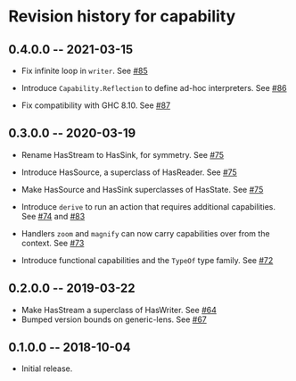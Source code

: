 # Revision history for capability

## 0.4.0.0 -- 2021-03-15

* Fix infinite loop in `writer`.
  See [#85](https://github.com/tweag/capability/pull/85)

* Introduce `Capability.Reflection` to define ad-hoc interpreters.
  See [#86](https://github.com/tweag/capability/pull/86)

* Fix compatibility with GHC 8.10.
  See [#87](https://github.com/tweag/capability/pull/87)

## 0.3.0.0 -- 2020-03-19

* Rename HasStream to HasSink, for symmetry.
  See [#75](https://github.com/tweag/capability/pull/75)

* Introduce HasSource, a superclass of HasReader.
  See [#75](https://github.com/tweag/capability/pull/75)

* Make HasSource and HasSink superclasses of HasState.
  See [#75](https://github.com/tweag/capability/pull/75)

* Introduce `derive` to run an action that requires additional capabilities.
  See [#74](https://github.com/tweag/capability/pull/74)
  and [#83](https://github.com/tweag/capability/pull/83)

* Handlers `zoom` and `magnify` can now carry capabilities over from the context.
  See [#73](https://github.com/tweag/capability/pull/73)

* Introduce functional capabilities and the `TypeOf` type family.
  See [#72](https://github.com/tweag/capability/pull/72)

## 0.2.0.0 -- 2019-03-22

* Make HasStream a superclass of HasWriter.
  See [#64](https://github.com/tweag/capability/pull/64)
* Bumped version bounds on generic-lens.
  See [#67](https://github.com/tweag/capability/pull/67)

## 0.1.0.0 -- 2018-10-04

* Initial release.
